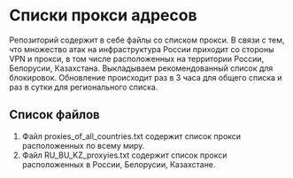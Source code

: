 # Списки прокси адресов
Репозиторий содержит в себе файлы со списком прокси. В связи с тем, что множество атак на инфраструктура России приходит со стороны VPN и прокси, в том числе расположенных на территории России, Белорусии, Казахстана. Выкладываем рекомендованный список для блокировок. Обновление происходит раз в 3 часа для общего списка и раз в сутки для регионального списка.

## Список файлов
1. Файл proxies_of_all_countries.txt содержит список прокси расположенных по всему миру.
2. Файл RU_BU_KZ_proxyies.txt содержит список прокси расположенных в России, Белорусии, Казахстане.
